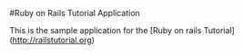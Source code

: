 #Ruby on Rails Tutorial Application

This is the sample application  for the [Ruby on rails Tutorial] (http://railstutorial.org)